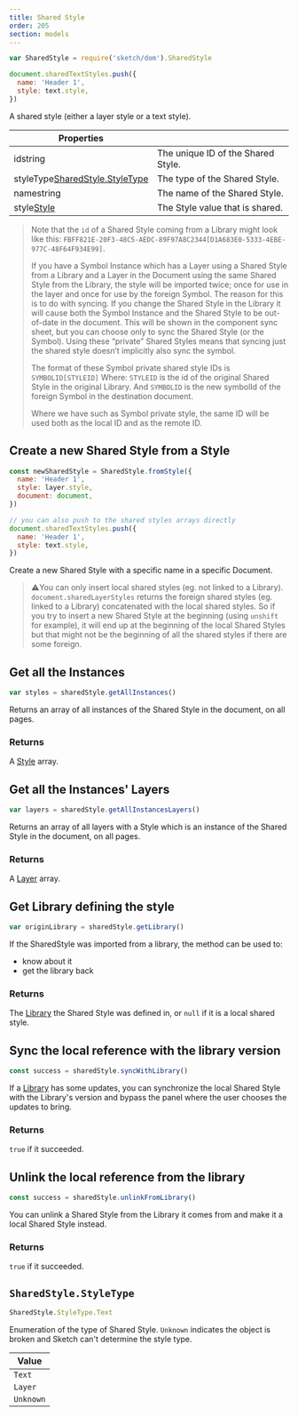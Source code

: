 ```yaml
---
title: Shared Style
order: 205
section: models
---
```


```javascript
var SharedStyle = require('sketch/dom').SharedStyle
```

```javascript
document.sharedTextStyles.push({
  name: 'Header 1',
  style: text.style,
})
```

A shared style (either a layer style or a text style).

| Properties |  |
| --- | --- |
| id<span class="arg-type">string</span> | The unique ID of the Shared Style. |
| styleType<span class="arg-type">[SharedStyle.StyleType](#sharedstylestyletype)</span> | The type of the Shared Style. |
| name<span class="arg-type">string</span> | The name of the Shared Style. |
| style<span class="arg-type">[Style](#style)</span> | The Style value that is shared. |

> Note that the `id` of a Shared Style coming from a Library might look like this: `FBFF821E-20F3-48C5-AEDC-89F97A8C2344[D1A683E0-5333-4EBE-977C-48F64F934E99]`.
>
> If you have a Symbol Instance which has a Layer using a Shared Style from a Library and a Layer in the Document using the same Shared Style from the Library, the style will be imported twice; once for use in the layer and once for use by the foreign Symbol. The reason for this is to do with syncing. If you change the Shared Style in the Library it will cause both the Symbol Instance and the Shared Style to be out-of-date in the document. This will be shown in the component sync sheet, but you can choose only to sync the Shared Style (or the Symbol). Using these “private” Shared Styles means that syncing just the shared style doesn’t implicitly also sync the symbol.
>
> The format of these Symbol private shared style IDs is `SYMBOLID[STYLEID]` Where: `STYLEID` is the id of the original Shared Style in the original Library. And `SYMBOLID` is the new symbolId of the foreign Symbol in the destination document.
>
> Where we have such as Symbol private style, the same ID will be used both as the local ID and as the remote ID.

## Create a new Shared Style from a Style

```javascript
const newSharedStyle = SharedStyle.fromStyle({
  name: 'Header 1',
  style: layer.style,
  document: document,
})

// you can also push to the shared styles arrays directly
document.sharedTextStyles.push({
  name: 'Header 1',
  style: text.style,
})
```

Create a new Shared Style with a specific name in a specific Document.

> ⚠️You can only insert local shared styles (eg. not linked to a Library). `document.sharedLayerStyles` returns the foreign shared styles (eg. linked to a Library) concatenated with the local shared styles. So if you try to insert a new Shared Style at the beginning (using `unshift` for example), it will end up at the beginning of the local Shared Styles but that might not be the beginning of all the shared styles if there are some foreign.

## Get all the Instances

```javascript
var styles = sharedStyle.getAllInstances()
```

Returns an array of all instances of the Shared Style in the document, on all pages.

### Returns

A [Style](#style) array.

## Get all the Instances' Layers

```javascript
var layers = sharedStyle.getAllInstancesLayers()
```

Returns an array of all layers with a Style which is an instance of the Shared Style in the document, on all pages.

### Returns

A [Layer](#layer) array.

## Get Library defining the style

```javascript
var originLibrary = sharedStyle.getLibrary()
```

If the SharedStyle was imported from a library, the method can be used to:

- know about it
- get the library back

### Returns

The [Library](#library) the Shared Style was defined in, or `null` if it is a local shared style.

## Sync the local reference with the library version

```javascript
const success = sharedStyle.syncWithLibrary()
```

If a [Library](#library) has some updates, you can synchronize the local Shared Style with the Library's version and bypass the panel where the user chooses the updates to bring.

### Returns

`true` if it succeeded.

## Unlink the local reference from the library

```javascript
const success = sharedStyle.unlinkFromLibrary()
```

You can unlink a Shared Style from the Library it comes from and make it a local Shared Style instead.

### Returns

`true` if it succeeded.

## `SharedStyle.StyleType`

```javascript
SharedStyle.StyleType.Text
```

Enumeration of the type of Shared Style. `Unknown` indicates the object is broken and Sketch can't determine the style type.

| Value     |
| --------- |
| `Text`    |
| `Layer`   |
| `Unknown` |

